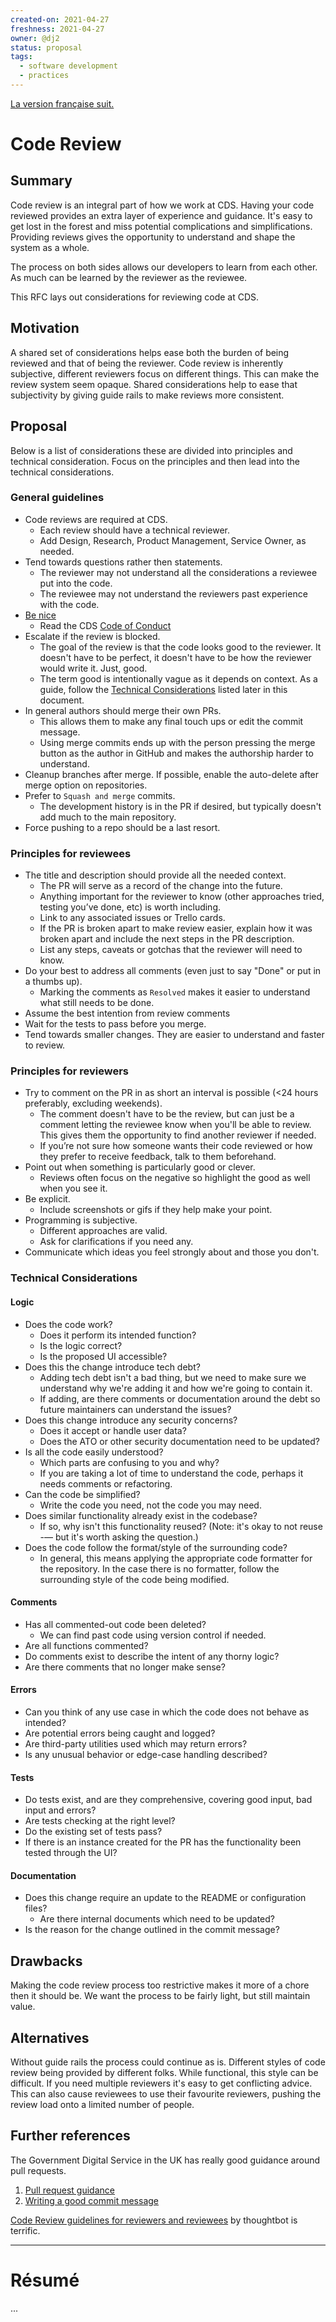 ```yaml
---
created-on: 2021-04-27
freshness: 2021-04-27
owner: @dj2
status: proposal
tags:
  - software development
  - practices
---
```


[La version française suit.](#résumé)

# Code Review

## Summary
Code review is an integral part of how we work at CDS. Having your code
reviewed provides an extra layer of experience and guidance. It's easy to
get lost in the forest and miss potential complications and
simplifications.  Providing reviews gives the opportunity to understand
and shape the system as a whole.

The process on both sides allows our developers to learn from each other.
As much can be learned by the reviewer as the reviewee.

This RFC lays out considerations for reviewing code at CDS.

## Motivation
A shared set of considerations helps ease both the burden of being
reviewed and that of being the reviewer. Code review is inherently
subjective, different reviewers focus on different things. This can make
the review system seem opaque. Shared considerations help to ease that
subjectivity by giving guide rails to make reviews more consistent.

## Proposal
Below is a list of considerations these are divided into principles and
technical consideration. Focus on the principles and then lead into the
technical considerations.

### General guidelines
 - Code reviews are required at CDS.
   - Each review should have a technical reviewer.
   - Add Design, Research, Product Management, Service Owner, as needed.
 - Tend towards questions rather then statements.
   - The reviewer may not understand all the considerations a reviewee
     put into the code.
   - The reviewee may not understand the reviewers past experience with
     the code.
 - [Be nice](https://qz.com/work/625870/after-years-of-intensive-analysis-google-discovers-the-key-to-good-teamwork-is-being-nice/)
   - Read the CDS [Code of Conduct](https://github.com/cds-snc/.github/blob/master/CODE_OF_CONDUCT.md)
 - Escalate if the review is blocked.
   - The goal of the review is that the code looks good to the reviewer.
     It doesn't have to be perfect, it doesn't have to be how the
     reviewer would write it. Just, good.
   - The term good is intentionally vague as it depends on context. As a
     guide, follow the [Technical
     Considerations](#technical-considerations) listed later in this
     document.
 - In general authors should merge their own PRs.
   - This allows them to make any final touch ups or edit the commit
     message.
   - Using merge commits ends up with the person pressing the merge button as
     the author in GitHub and makes the authorship harder to understand.
 - Cleanup branches after merge. If possible, enable the auto-delete
   after merge option on repositories.
 - Prefer to `Squash and merge` commits.
   - The development history is in the PR if desired, but typically
     doesn't add much to the main repository.
 - Force pushing to a repo should be a last resort.

### Principles for reviewees
 - The title and description should provide all the needed context.
   - The PR will serve as a record of the change into the future.
   - Anything important for the reviewer to know (other approaches tried,
     testing you’ve done, etc) is worth including.
   - Link to any associated issues or Trello cards.
   - If the PR is broken apart to make review easier, explain how it was
     broken apart and include the next steps in the PR description.
   - List any steps, caveats or gotchas that the reviewer will need to
     know.
 - Do your best to address all comments (even just to say "Done" or put
   in a thumbs up).
   - Marking the comments as `Resolved` makes it easier to understand
     what still needs to be done.
 - Assume the best intention from review comments
 - Wait for the tests to pass before you merge.
 - Tend towards smaller changes. They are easier to understand and
   faster to review.


### Principles for reviewers
 - Try to comment on the PR in as short an interval is possible (<24
   hours preferably, excluding weekends).
   - The comment doesn't have to be the review, but can just be a
     comment letting the reviewee know when you'll be able to review.
     This gives them the opportunity to find another reviewer if needed.
   - If you’re not sure how someone wants their code reviewed or how they
     prefer to receive feedback, talk to them beforehand.
 - Point out when something is particularly good or clever.
   - Reviews often focus on the negative so highlight the good as well
     when you see it.
 - Be explicit.
   - Include screenshots or gifs if they help make your point.
 - Programming is subjective.
   - Different approaches are valid.
   - Ask for clarifications if you need any.
 - Communicate which ideas you feel strongly about and those you don't.


### Technical Considerations

#### Logic
 - Does the code work?
   - Does it perform its intended function?
   - Is the logic correct?
   - Is the proposed UI accessible?
 - Does this the change introduce tech debt?
   - Adding tech debt isn't a bad thing, but we need to make sure we understand
     why we're adding it and how we're going to contain it.
   - If adding, are there comments or documentation around the debt so future
     maintainers can understand the issues?
 - Does this change introduce any security concerns?
   - Does it accept or handle user data?
   - Does the ATO or other security documentation need to be updated?
 - Is all the code easily understood?
   - Which parts are confusing to you and why?
   - If you are taking a lot of time to understand the code, perhaps it
     needs comments or refactoring.
 - Can the code be simplified?
   - Write the code you need, not the code you may need.
 - Does similar functionality already exist in the codebase?
   - If so, why isn't this functionality reused?
     (Note: it's okay to not reuse -— but it's worth asking the question.)
 - Does the code follow the format/style of the surrounding code?
   - In general, this means applying the appropriate code formatter for
     the repository. In the case there is no formatter, follow the
     surrounding style of the code being modified.

#### Comments
 - Has all commented-out code been deleted?
   - We can find past code using version control if needed.
 - Are all functions commented?
 - Do comments exist to describe the intent of any thorny logic?
 - Are there comments that no longer make sense?

#### Errors
 - Can you think of any use case in which the code does not behave as
   intended?
 - Are potential errors being caught and logged?
 - Are third-party utilities used which may return errors?
 - Is any unusual behavior or edge-case handling described?

#### Tests
 - Do tests exist, and are they comprehensive, covering good input, bad
   input and errors?
 - Are tests checking at the right level?
 - Do the existing set of tests pass?
 - If there is an instance created for the PR has the functionality been tested
   through the UI?


#### Documentation
 - Does this change require an update to the README or configuration
   files?
   - Are there internal documents which need to be updated?
 - Is the reason for the change outlined in the commit message?


## Drawbacks
Making the code review process too restrictive makes it more of a chore
then it should be. We want the process to be fairly light, but still
maintain value.


## Alternatives
Without guide rails the process could continue as is. Different styles of
code review being provided by different folks. While functional, this
style can be difficult. If you need multiple reviewers it's easy to
get conflicting advice. This can also cause reviewees to use their
favourite reviewers, pushing the review load onto a limited number of
people.

## Further references

The Government Digital Service in the UK has really good guidance around
pull requests.
 1. [Pull request guidance](https://github.com/alphagov/styleguides/blob/master/pull-requests.md)
 2. [Writing a good commit message](https://github.com/alphagov/styleguides/blob/master/git.md)

[Code Review guidelines for reviewers and reviewees](https://github.com/thoughtbot/guides/tree/master/code-review)
by thoughtbot is terrific.


---

# Résumé

...




